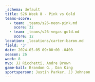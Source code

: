 ```yaml
---
_schema: default
title: S26 Week 8 - Pink vs Gold
teams-score:
  - team: _teams/s26-neon-pink.md
    score: 32
  - team: _teams/s26-vegas-gold.md
    score: 12
location: _locations/carter-baron.md
field: '3'
date: 2024-05-05 09:00:00 -0400
season: 26
week: 8
mvp: JJ Ricchetti, Andre Brown
game-ball: Brandon G., Dan King
sportsperson: Justin Parker, JJ Johnson
---
```

